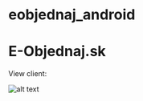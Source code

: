 # eobjednaj_android
# E-Objednaj.sk

View client:


![alt text](https://github.com/TonoCH/eobjednaj_android/blob/master/design/images_screenshot/screenshot_0001.jpg "Home page")
